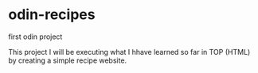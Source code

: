 # odin-recipes
first odin project

This project I will be executing what I hhave learned so far in TOP (HTML) by creating a simple recipe website.